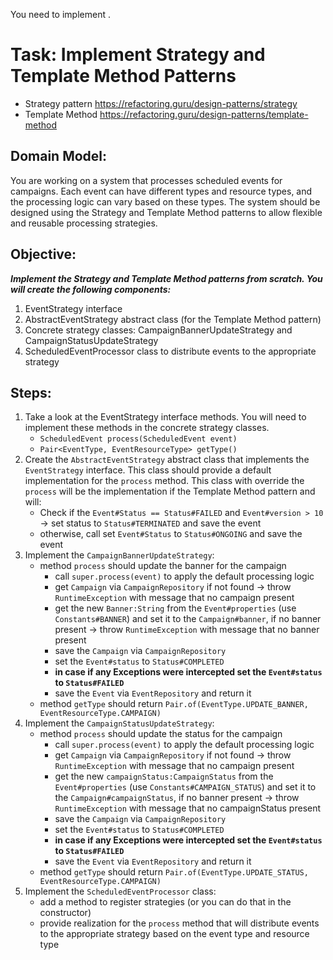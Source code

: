 You need to implement .

# Task: Implement Strategy and Template Method Patterns
- Strategy pattern https://refactoring.guru/design-patterns/strategy
- Template Method https://refactoring.guru/design-patterns/template-method

## Domain Model:
You are working on a system that processes scheduled events for campaigns. Each event can have different types and resource types, and the processing logic can vary based on these types. The system should be designed using the Strategy and Template Method patterns to allow flexible and reusable processing strategies.

## Objective:
***Implement the Strategy and Template Method patterns from scratch. You will create the following components:***
1. EventStrategy interface
2. AbstractEventStrategy abstract class (for the Template Method pattern)
3. Concrete strategy classes: CampaignBannerUpdateStrategy and CampaignStatusUpdateStrategy
4. ScheduledEventProcessor class to distribute events to the appropriate strategy

## Steps:
1. Take a look at the EventStrategy interface methods. You will need to implement these methods in the concrete strategy classes.
   - `ScheduledEvent process(ScheduledEvent event)`
   - `Pair<EventType, EventResourceType> getType()`
2. Create the `AbstractEventStrategy` abstract class that implements the `EventStrategy` interface. This class should provide a default implementation for the `process` method.
   This class with override the `process` will be the implementation if the Template Method pattern and will:
   - Check if the `Event#Status == Status#FAILED` and `Event#version > 10` -> set status to `Status#TERMINATED` and save the event
   - otherwise, call set `Event#Status` to `Status#ONGOING` and save the event
3. Implement the `CampaignBannerUpdateStrategy`:
   - method `process` should update the banner for the campaign
      - call `super.process(event)` to apply the default processing logic
      - get `Campaign` via `CampaignRepository` if not found -> throw `RuntimeException` with message that no campaign present
      - get the new `Banner:String` from the `Event#properties` (use `Constants#BANNER`) and set it to the `Campaign#banner`, if no banner present -> throw `RuntimeException` with message that no banner present
      - save the `Campaign` via `CampaignRepository`
      - set the `Event#status` to `Status#COMPLETED`
      - **in case if any Exceptions were intercepted set the `Event#status` to `Status#FAILED`**
      - save the `Event` via `EventRepository` and return it
   - method `getType` should return `Pair.of(EventType.UPDATE_BANNER, EventResourceType.CAMPAIGN)`
4. Implement the `CampaignStatusUpdateStrategy`:
   - method `process` should update the status for the campaign
      - call `super.process(event)` to apply the default processing logic
      - get `Campaign` via `CampaignRepository` if not found -> throw `RuntimeException` with message that no campaign present
      - get the new `campaignStatus:CampaignStatus` from the `Event#properties` (use `Constants#CAMPAIGN_STATUS`) and set it to the `Campaign#campaignStatus`, if no banner present -> throw `RuntimeException` with message that no campaignStatus present
      - save the `Campaign` via `CampaignRepository`
      - set the `Event#status` to `Status#COMPLETED`
      - **in case if any Exceptions were intercepted set the `Event#status` to `Status#FAILED`**
      - save the `Event` via `EventRepository` and return it
   - method `getType` should return `Pair.of(EventType.UPDATE_STATUS, EventResourceType.CAMPAIGN)`
5. Implement the `ScheduledEventProcessor` class:
   - add a method to register strategies (or you can do that in the constructor)
   - provide realization for the `process` method that will distribute events to the appropriate strategy based on the event type and resource type
